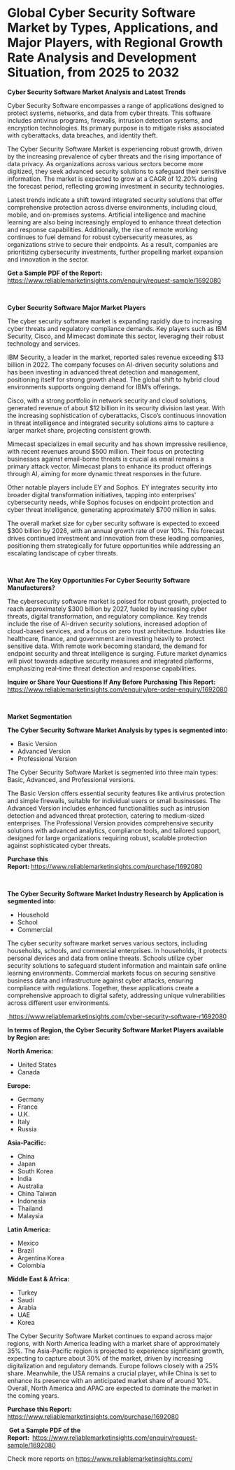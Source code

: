 <p><h1>Global Cyber Security Software Market by Types, Applications, and Major Players, with Regional Growth Rate Analysis and Development Situation, from 2025 to 2032</h1></p><p><strong>Cyber Security Software Market Analysis and Latest Trends</strong></p>
<p><p>Cyber Security Software encompasses a range of applications designed to protect systems, networks, and data from cyber threats. This software includes antivirus programs, firewalls, intrusion detection systems, and encryption technologies. Its primary purpose is to mitigate risks associated with cyberattacks, data breaches, and identity theft.</p><p>The Cyber Security Software Market is experiencing robust growth, driven by the increasing prevalence of cyber threats and the rising importance of data privacy. As organizations across various sectors become more digitized, they seek advanced security solutions to safeguard their sensitive information. The market is expected to grow at a CAGR of 12.20% during the forecast period, reflecting growing investment in security technologies.</p><p>Latest trends indicate a shift toward integrated security solutions that offer comprehensive protection across diverse environments, including cloud, mobile, and on-premises systems. Artificial intelligence and machine learning are also being increasingly employed to enhance threat detection and response capabilities. Additionally, the rise of remote working continues to fuel demand for robust cybersecurity measures, as organizations strive to secure their endpoints. As a result, companies are prioritizing cybersecurity investments, further propelling market expansion and innovation in the sector.</p></p>
<p><strong>Get a Sample PDF of the Report:&nbsp;</strong> <a href="https://www.reliablemarketinsights.com/enquiry/request-sample/1692080?utm_campaign=3188&utm_medium=2&utm_source=Github&utm_content=ia&utm_term=09032025&utm_id=cyber-security-software">https://www.reliablemarketinsights.com/enquiry/request-sample/1692080</a></p>
<p>&nbsp;</p>
<p><strong>Cyber Security Software Major Market Players</strong></p>
<p><p>The cyber security software market is expanding rapidly due to increasing cyber threats and regulatory compliance demands. Key players such as IBM Security, Cisco, and Mimecast dominate this sector, leveraging their robust technology and services.</p><p>IBM Security, a leader in the market, reported sales revenue exceeding $13 billion in 2022. The company focuses on AI-driven security solutions and has been investing in advanced threat detection and management, positioning itself for strong growth ahead. The global shift to hybrid cloud environments supports ongoing demand for IBM’s offerings.</p><p>Cisco, with a strong portfolio in network security and cloud solutions, generated revenue of about $12 billion in its security division last year. With the increasing sophistication of cyberattacks, Cisco’s continuous innovation in threat intelligence and integrated security solutions aims to capture a larger market share, projecting consistent growth.</p><p>Mimecast specializes in email security and has shown impressive resilience, with recent revenues around $500 million. Their focus on protecting businesses against email-borne threats is crucial as email remains a primary attack vector. Mimecast plans to enhance its product offerings through AI, aiming for more dynamic threat responses in the future.</p><p>Other notable players include EY and Sophos. EY integrates security into broader digital transformation initiatives, tapping into enterprises' cybersecurity needs, while Sophos focuses on endpoint protection and cyber threat intelligence, generating approximately $700 million in sales.</p><p>The overall market size for cyber security software is expected to exceed $300 billion by 2026, with an annual growth rate of over 10%. This forecast drives continued investment and innovation from these leading companies, positioning them strategically for future opportunities while addressing an escalating landscape of cyber threats.</p></p>
<p>&nbsp;</p>
<p><strong>What Are The Key Opportunities For Cyber Security Software Manufacturers?</strong></p>
<p><p>The cybersecurity software market is poised for robust growth, projected to reach approximately $300 billion by 2027, fueled by increasing cyber threats, digital transformation, and regulatory compliance. Key trends include the rise of AI-driven security solutions, increased adoption of cloud-based services, and a focus on zero trust architecture. Industries like healthcare, finance, and government are investing heavily to protect sensitive data. With remote work becoming standard, the demand for endpoint security and threat intelligence is surging. Future market dynamics will pivot towards adaptive security measures and integrated platforms, emphasizing real-time threat detection and response capabilities.</p></p>
<p><strong>Inquire or Share Your Questions If Any Before Purchasing This Report:</strong> <a href="https://www.reliablemarketinsights.com/enquiry/pre-order-enquiry/1692080?utm_campaign=3188&utm_medium=2&utm_source=Github&utm_content=ia&utm_term=09032025&utm_id=cyber-security-software">https://www.reliablemarketinsights.com/enquiry/pre-order-enquiry/1692080</a></p>
<p>&nbsp;</p>
<p><strong>Market Segmentation</strong></p>
<p><strong>The Cyber Security Software Market Analysis by types is segmented into:</strong></p>
<p><ul><li>Basic Version</li><li>Advanced Version</li><li>Professional Version</li></ul></p>
<p><p>The Cyber Security Software Market is segmented into three main types: Basic, Advanced, and Professional versions. </p><p>The Basic Version offers essential security features like antivirus protection and simple firewalls, suitable for individual users or small businesses. The Advanced Version includes enhanced functionalities such as intrusion detection and advanced threat protection, catering to medium-sized enterprises. The Professional Version provides comprehensive security solutions with advanced analytics, compliance tools, and tailored support, designed for large organizations requiring robust, scalable protection against sophisticated cyber threats.</p></p>
<p><strong>Purchase this Report:&nbsp;</strong><a href="https://www.reliablemarketinsights.com/purchase/1692080?utm_campaign=3188&utm_medium=2&utm_source=Github&utm_content=ia&utm_term=09032025&utm_id=cyber-security-software">https://www.reliablemarketinsights.com/purchase/1692080</a></p>
<p>&nbsp;</p>
<p><strong>The Cyber Security Software Market Industry Research by Application is segmented into:</strong></p>
<p><ul><li>Household</li><li>School</li><li>Commercial</li></ul></p>
<p><p>The cyber security software market serves various sectors, including households, schools, and commercial enterprises. In households, it protects personal devices and data from online threats. Schools utilize cyber security solutions to safeguard student information and maintain safe online learning environments. Commercial markets focus on securing sensitive business data and infrastructure against cyber attacks, ensuring compliance with regulations. Together, these applications create a comprehensive approach to digital safety, addressing unique vulnerabilities across different user environments.</p></p>
<p><a href="https://www.reliablemarketinsights.com/cyber-security-software-r1692080?utm_campaign=3188&utm_medium=2&utm_source=Github&utm_content=ia&utm_term=09032025&utm_id=cyber-security-software">&nbsp;https://www.reliablemarketinsights.com/cyber-security-software-r1692080</a></p>
<p><strong>In terms of Region, the Cyber Security Software Market Players available by Region are:</strong></p>
<p>
    <p> <strong> North America: </strong>
        <ul>
            <li>United States</li>
            <li>Canada</li>
        </ul>
        </p> 
    <p> <strong> Europe: </strong>
        <ul>
            <li>Germany</li>
            <li>France</li>
            <li>U.K.</li>
            <li>Italy</li>
            <li>Russia</li>
        </ul>
        </p> 
    <p> <strong> Asia-Pacific: </strong>
        <ul>
            <li>China</li>
            <li>Japan</li>
            <li>South Korea</li>
            <li>India</li>
            <li>Australia</li>
            <li>China Taiwan</li>
            <li>Indonesia</li>
            <li>Thailand</li>
            <li>Malaysia</li>
        </ul>
        </p> 
    <p> <strong> Latin America: </strong>
        <ul>
            <li>Mexico</li>
            <li>Brazil</li>
            <li>Argentina Korea</li>
            <li>Colombia</li>
        </ul>
        </p> 
    <p> <strong> Middle East & Africa: </strong>
        <ul>
            <li>Turkey</li>
            <li>Saudi</li>
            <li>Arabia</li>
            <li>UAE</li>
            <li>Korea</li>
        </ul>
    </p>
    </p>
<p><p>The Cyber Security Software Market continues to expand across major regions, with North America leading with a market share of approximately 35%. The Asia-Pacific region is projected to experience significant growth, expecting to capture about 30% of the market, driven by increasing digitalization and regulatory demands. Europe follows closely with a 25% share. Meanwhile, the USA remains a crucial player, while China is set to enhance its presence with an anticipated market share of around 10%. Overall, North America and APAC are expected to dominate the market in the coming years.</p></p>
<p><strong>Purchase this Report: </strong><a href="https://www.reliablemarketinsights.com/purchase/1692080?utm_campaign=3188&utm_medium=2&utm_source=Github&utm_content=ia&utm_term=09032025&utm_id=cyber-security-software">https://www.reliablemarketinsights.com/purchase/1692080</a></p>
<p>&nbsp;<strong>Get a Sample PDF of the Report:&nbsp;&nbsp;</strong><a href="https://www.reliablemarketinsights.com/enquiry/request-sample/1692080?utm_campaign=3188&utm_medium=2&utm_source=Github&utm_content=ia&utm_term=09032025&utm_id=cyber-security-software">https://www.reliablemarketinsights.com/enquiry/request-sample/1692080</a></p>
<p><strong></strong></p>
<p>Check more reports on <a href="https://www.reliablemarketinsights.com/?utm_campaign=3188&utm_medium=2&utm_source=Github&utm_content=ia&utm_term=09032025&utm_id=cyber-security-software">https://www.reliablemarketinsights.com/</a></p>